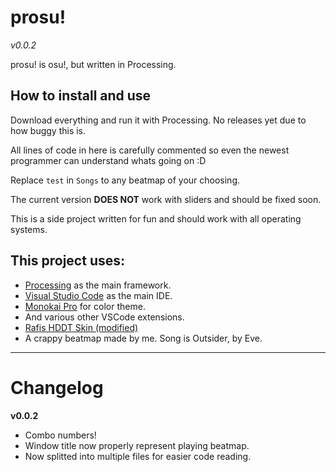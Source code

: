 # prosu!
*v0.0.2*

prosu! is osu!, but written in Processing.

## How to install and use

Download everything and run it with Processing. No releases yet due to how buggy this is.

All lines of code in here is carefully commented so even the newest programmer can understand whats going on :D

Replace `test` in `Songs` to any beatmap of your choosing.

The current version **DOES NOT** work with sliders and should be fixed soon.

This is a side project written for fun and should work with all operating systems.

## This project uses:
- [Processing](https://processing.org/) as the main framework.
- [Visual Studio Code](https://code.visualstudio.com/) as the main IDE.
- [Monokai Pro](https://monokai.pro/) for color theme.
- And various other VSCode extensions.
- [Rafis HDDT Skin (modified)](https://skins.osuck.net/index.php?newsid=166) 
- A crappy beatmap made by me. Song is Outsider, by Eve.

---
# Changelog
**v0.0.2**
- Combo numbers!
- Window title now properly represent playing beatmap.
- Now splitted into multiple files for easier code reading.